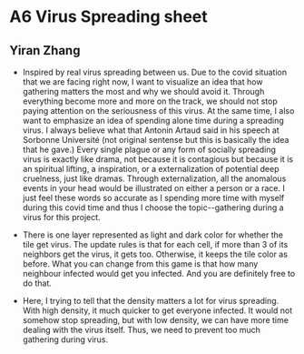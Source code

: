 # A6 Virus Spreading sheet
## Yiran Zhang

* Inspired by real virus spreading between us. Due to the covid situation that we are facing right now, I want to visualize an idea that how gathering matters the most and why we should avoid it. Through everything become more and more on the track, we should not stop paying attention on the seriousness of this virus. At the same time, I also want to emphasize an idea of spending alone time during a spreading virus. I always believe what that Antonin Artaud said in his speech at Sorbonne Université (not original sentense but this is basically the idea that he gave.) Every single plague or any form of socially spreading virus is exactly like drama, not because it is contagious but because it is an spiritual lifting, a inspiration, or a externalization of potential deep cruelness, just like dramas. Through externalization, all the anomalous events in your head would be illustrated on either a person or a race. I just feel these words so accurate as I spending more time with myself during this covid time and thus I choose the topic--gathering during a virus for this project.

* There is one layer represented as light and dark color for whether the tile get virus. The update rules is that for each cell, if more than 3 of its neighbors get the virus, it gets too. Otherwise, it keeps the tile color as before. What you can change from this game is that how many neighbour infected would get you infected. And you are definitely free to do that.
 
* Here, I trying to tell that the density matters a lot for virus spreading. With high density, it much quicker to get everyone infected. It would not somehow stop spreading, but with low density, we can have more time dealing with the virus itself. Thus, we need to prevent too much gathering during virus.
